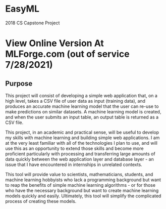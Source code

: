 # EasyML
2018 CS Capstone Project

# View Online Version At MLForge.com (out of service 7/28/2021)

## Purpose
  This project will consist of developing a simple web application that, on a high level, takes a CSV file of user data as input (training data), and produces an accurate machine learning model that the user can re-use to make predictions on similar datasets. A machine learning model is created, and when the user submits an input table, an output table is returned as a CSV file.
  
  This project, in an academic and practical sense, will be useful to develop my skills with machine learning and building simple web applications. I am at the very least familiar with all of the technologies I plan to use, and will use this as an opportunity to extend those skills and become more proficient particularly with processing and transferring large amounts of data quickly between the web application layer and database layer - an issue that I have encountered in internships in unrelated contexts.
  
  This tool will provide value to scientists, mathematicians, students, and machine learning hobbyists who lack a programming background but want to reap the benefits of simple machine learning algorithms - or for those who have the necessary background but want to create machine learning models quickly and easily. Ultimately, this tool will simplify the complicated process of creating these models.
